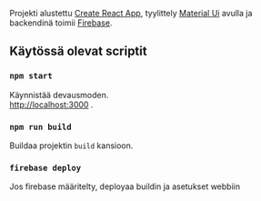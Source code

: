Projekti alustettu [Create React App](https://github.com/facebook/create-react-app), tyylittely [Material Ui](https://material-ui.com/) avulla ja backendinä toimii [Firebase](https://firebase.google.com/).




## Käytössä olevat scriptit

### `npm start`

Käynnistää devausmoden.<br />
[http://localhost:3000](http://localhost:3000) .




### `npm run build`

Buildaa projektin `build` kansioon.<br />



### `firebase deploy`

Jos firebase määritelty, deployaa buildin ja asetukset webbiin 
